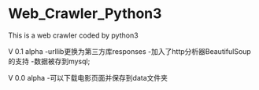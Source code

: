 # Web_Crawler_Python3
This is a web crawler coded by python3

V 0.1 alpha
-urllib更换为第三方库responses
-加入了http分析器BeautifulSoup的支持
-数据被存到mysql;

V 0.0 alpha
-可以下载电影页面并保存到data文件夹